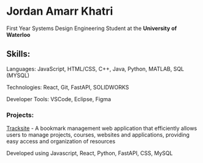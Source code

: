 # Jordan Amarr Khatri
 First Year Systems Design Engineering Student at the **University of Waterloo**

## Skills:
Languages: JavaScript, HTML/CSS, C++, Java, Python, MATLAB, SQL (MYSQL)

Technologies: React, Git, FastAPI, SOLIDWORKS

Developer Tools: VSCode, Eclipse, Figma

### Projects:
[Tracksite](https://github.com/jkhatri23/Tracksite) - A bookmark management web application that efficiently allows users to manage projects, courses, websites and applications, providing easy access and organization of resources

Developed using Javascript, React, Python, FastAPI, CSS, MySQL
